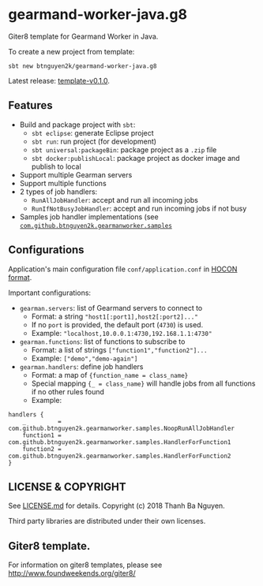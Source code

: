 # gearmand-worker-java.g8

Giter8 template for Gearmand Worker in Java.

To create a new project from template:

```
sbt new btnguyen2k/gearmand-worker-java.g8
```

Latest release: [template-v0.1.0](RELEASE-NOTES.md).

## Features

- Build and package project with `sbt`:
  - `sbt eclipse`: generate Eclipse project
  - `sbt run`: run project (for development)
  - `sbt universal:packageBin`: package project as a `.zip` file
  - `sbt docker:publishLocal`: package project as docker image and publish to local
- Support multiple Gearman servers
- Support multiple functions
- 2 types of job handlers:
  - `RunAllJobHandler`: accept and run all incoming jobs
  - `RunIfNotBusyJobHandler`: accept and run incoming jobs if not busy
- Samples job handler implementations (see [`com.github.btnguyen2k.gearmanworker.samples`](src/main/java/com/github/btnguyen2k/gearmanworker/samples)

## Configurations

Application's main configuration file `conf/application.conf` in [HOCON format](https://github.com/lightbend/config/blob/master/HOCON.md).

Important configurations:

- `gearman.servers`: list of Gearmand servers to connect to
  - Format: a string `"host1[:port1],host2[:port2]..."`
  - If no `port` is provided, the default port (`4730`) is used.
  - Example: `"localhost,10.0.0.1:4730,192.168.1.1:4730"`
- `gearman.functions`: list of functions to subscribe to
  - Format: a list of strings `["function1","function2"]...`
  - Example: `["demo","demo-again"]`
- `gearman.handlers`: define job handlers
  - Format: a map of `{function_name = class_name}`
  - Special mapping `{_ = class_name}` will handle jobs from all functions if no other rules found
  - Example:
```
handlers {
    _         = com.github.btnguyen2k.gearmanworker.samples.NoopRunAllJobHandler
    function1 = com.github.btnguyen2k.gearmanworker.samples.HandlerForFunction1
    function2 = com.github.btnguyen2k.gearmanworker.samples.HandlerForFunction2
}
```

## LICENSE & COPYRIGHT

See [LICENSE.md](LICENSE.md) for details. Copyright (c) 2018 Thanh Ba Nguyen.

Third party libraries are distributed under their own licenses.

## Giter8 template. 

For information on giter8 templates, please see http://www.foundweekends.org/giter8/
